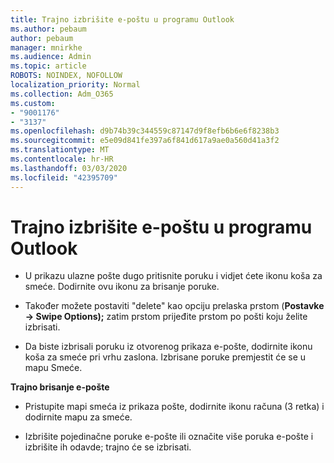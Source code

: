 ```yaml
---
title: Trajno izbrišite e-poštu u programu Outlook
ms.author: pebaum
author: pebaum
manager: mnirkhe
ms.audience: Admin
ms.topic: article
ROBOTS: NOINDEX, NOFOLLOW
localization_priority: Normal
ms.collection: Adm_O365
ms.custom:
- "9001176"
- "3137"
ms.openlocfilehash: d9b74b39c344559c87147d9f8efb6b6e6f8238b3
ms.sourcegitcommit: e5e09d841fe397a6f841d617a9ae0a560d41a3f2
ms.translationtype: MT
ms.contentlocale: hr-HR
ms.lasthandoff: 03/03/2020
ms.locfileid: "42395709"
---
```

# <a name="permanently-delete-an-email-in-outlook"></a>Trajno izbrišite e-poštu u programu Outlook

- U prikazu ulazne pošte dugo pritisnite poruku i vidjet ćete ikonu koša za smeće. Dodirnite ovu ikonu za brisanje poruke.

- Također možete postaviti "delete" kao opciju prelaska prstom (**Postavke -> Swipe Options);** zatim prstom prijeđite prstom po pošti koju želite izbrisati. 

- Da biste izbrisali poruku iz otvorenog prikaza e-pošte, dodirnite ikonu koša za smeće pri vrhu zaslona. Izbrisane poruke premjestit će se u mapu Smeće. 

**Trajno brisanje e-pošte**

- Pristupite mapi smeća iz prikaza pošte, dodirnite ikonu računa (3 retka) i dodirnite mapu za smeće.

- Izbrišite pojedinačne poruke e-pošte ili označite više poruka e-pošte i izbrišite ih odavde; trajno će se izbrisati.